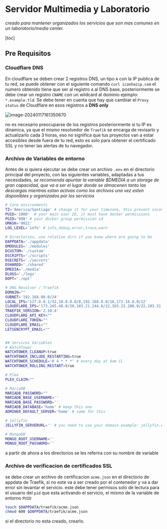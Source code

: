 # Servidor Multimedia y Laboratorio

_creado para mantener organizados los servicios que son mas comunes en un laboratorio/media center._

[toc]

## Pre Requisitos

### Cloudflare DNS

En cloudflare se deben crear 2 registros DNS, un tipo `A` con la IP publica de tu red,  se puede obtener con el siguiente comando `curl icanhazip.com` el numero obtenido tiene que ser al registro `A` al DNS base, posteriormente se debe crear un registro `CNAME` con un wildcard al dominio ejemplo: `*.example.tld`. Se debe tener en cuenta que hay que cambiar el `Proxy status` de Cloudflare en esos registros a **DNS only** 

![image-20240117161350670](https://p.ipic.vip/sp645n.png)



no es necesario preocuparse de los registros posteriormente si tu IP es dinamica, ya que el mismo resolvedor de `Traefik` se encarga de revisarlo y actualizarlo cada 3 horas, eso no significa que tus proyectos van a estar accesibles desde fuera de tu red, esto es solo para obtener el certificado SSL y no tener las alertas de tu navegador.



### Archivo de Variables de entorno

Antes de si quiera ejecutar se debe crear un archivo `.env` en el directorio principal del proyecto, con las siguientes variables, adaptadas a tus necesidades, _se recomienda apuntar la variable $DMEDIA a un storage de gran capacidad, que va a ser el lugar donde se almacenen tanto las descargas mientras estan activas como los archivos una vez esten disponibles y organizados por los servicios_ 

```bash
# Core environments
TZ='America/Santiago' # change it for your timezone, this prevent inconsistency on moving files
PUID='1000'  # your main user ID, it must have docker permissions
PGID='998' # your docker group permission id
UMASK='0022'
LOG_LEVEL='info' # info,debug,error,trace,warn

# Directories, use relative dirs if you know where are going to be
DAPPDATA='./appdata'
DMODULES='./modules'
DCUSTOM='./custom'
DSCRIPTS='./scripts'
DSECRETS='./secrets'
DSHARED='./shared'
DMEDIA='./media'
DLOGS='./logs'
DOPT='./opt'

# DNS Resolver / Traefik
DOMAIN=""
SUBNET='192.168.90.0/24'
LOCAL_IPS='127.0.0.1/32,10.0.0.0/8,192.168.0.0/16,172.16.0.0/12'
CLOUDFLARE_IPS='173.245.48.0/20,103.21.244.0/22,103.22.200.0/22,103.31.4.0/22,141.101.64.0/18,108.162.192.0/18,190.93.240.0/20,188.114.96.0/20,197.234.240.0/22,198.41.128.0/17,162.158.0.0/15,104.16.0.0/13,104.24.0.0/14,172.64.0.0/13,131.0.72.0/22'
TRAEFIK_VERSION='2.10.4'
CLOUDFLARE_API_KEY=""
CLOUDFLARE_TOKEN=""
CLOUDFLARE_EMAIL=""
LETSENCRYPT_EMAIL=""


## Services Variables
# WatchTower
WATCHTOWER_CLEANUP=true
WATCHTOWER_INCLUDE_RESTARTING=true
WATCHTOWER_SCHEDULE='0 4 * * *' # every day at 4am CL
WATCHTOWER_ROLLING_RESTART=true

# Plex
PLEX_CLAIM="" 

# MariaDB
MARIADB_PASSWORD=""
MARIADB_BASE_USERNAME=''
MARIADB_BASE_PASSWORD=''
MARIADB_DATABASE='home' # keep this one
ADMINER_DEFAULT_SERVER='home' # same for this

# jellyfin
JELLYFIN_SERVERURL='' # you need to use your domain example: jellyfin.example.tld

# MongoDB
MONGO_ROOT_USERNAME=''
MONGO_ROOT_PASSWORD=''
```

a partir de ahora a los directorios se les referira con su nombre de variable



### Archivo de verificacion de certificados SSL

se debe crear un archivo de certificacion `acme.json` en el directorio de appdata de Traefik, si no este va a ser creado por el contenedor y va a dar error sin levantar el servicio. este debe tener permisos solo de lectura para el usuario del `pid` que esta activando el servicio, el mismo de la variable de entorno `PUID`

```bash
touch $DAPPDATA/traefik/acme.json
chmod 600 $DAPPDATA/traefik/acme.json
```

si el directorio no esta creado, crearlo.






